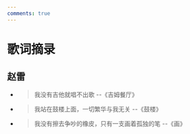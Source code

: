 ```yaml
---
comments: true
---
```


# 歌词摘录

## 赵雷
* > 我没有吉他就唱不出歌   --《吉姆餐厅》
* > 我站在鼓楼上面，一切繁华与我无关  --《鼓楼》
* > 我没有擦去争吵的橡皮，只有一支画着孤独的笔  --《画》
